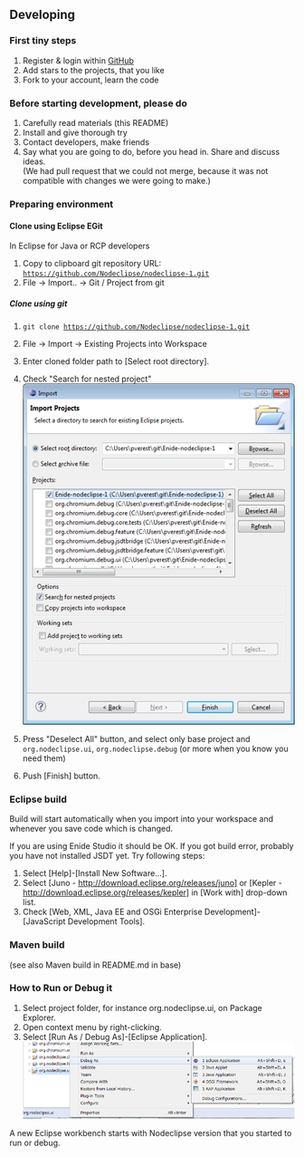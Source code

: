 
## Developing

### First tiny steps

1. Register & login within [GitHub](https://github.com/Nodeclipse)
2. Add stars to the projects, that you like
3. Fork to your account, learn the code 

### Before starting development, please do

1. Carefully read materials (this README)
2. Install and give thorough try
3. Contact developers, make friends
4. Say what you are going to do, before you head in. Share and discuss ideas.  
 (We had pull request that we could not merge, because it was not compatible with changes we were going to make.)

### Preparing environment

#### Clone using Eclipse EGit

In Eclipse for Java or RCP developers

1. Copy to clipboard git repository URL: <code>https://github.com/Nodeclipse/nodeclipse-1.git</code>
2. File -> Import.. -> Git / Project from git

##### Clone using git

1. <code>git clone https://github.com/Nodeclipse/nodeclipse-1.git</code>
2. File -> Import -> Existing Projects into Workspace
3. Enter cloned folder path to [Select root directory]. 
4. Check "Search for nested project"  
![ImportProjects-Selected.png](ImportProjects-Selected.png)
5. Press "Deselect All" button, and select only base project and `org.nodeclipse.ui`, `org.nodeclipse.debug`
 (or more when you know you need them)

4. Push [Finish] button.

### Eclipse build

Build will start automatically when you import into your workspace and whenever you save code which is changed.

If you are using Enide Studio it should be OK.
If you got build error, probably you have not installed JSDT yet. Try following steps:

1. Select [Help]-[Install New Software...].
2. Select [Juno - http://download.eclipse.org/releases/juno] 
 or [Kepler - http://download.eclipse.org/releases/kepler] in [Work with] drop-down list.
3. Check [Web, XML, Java EE and OSGi Enterprise Development]-[JavaScript Development Tools].

### Maven build

(see also Maven build in README.md in base)


### How to Run or Debug it

1. Select project folder, for instance org.nodeclipse.ui, on Package Explorer.
2. Open context menu by right-clicking.
3. Select [Run As / Debug As]-[Eclipse Application].
![RunOrDebug](RunOrDebug.png)

A new Eclipse workbench starts with Nodeclipse version that you started to run or debug.

